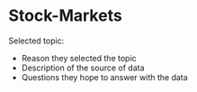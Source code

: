 # Stock-Markets

Selected topic:

- Reason they selected the topic
- Description of the source of data
- Questions they hope to answer with the data
